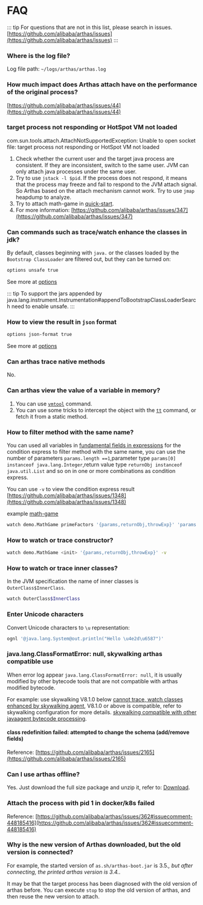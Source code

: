 # FAQ

::: tip
For questions that are not in this list, please search in issues. [https://github.com/alibaba/arthas/issues](https://github.com/alibaba/arthas/issues)
:::

### Where is the log file?

Log file path: `~/logs/arthas/arthas.log`

### How much impact does Arthas attach have on the performance of the original process?

[https://github.com/alibaba/arthas/issues/44](https://github.com/alibaba/arthas/issues/44)

### target process not responding or HotSpot VM not loaded

com.sun.tools.attach.AttachNotSupportedException: Unable to open socket file: target process not responding or HotSpot VM not loaded

1. Check whether the current user and the target java process are consistent. If they are inconsistent, switch to the same user. JVM can only attach java processes under the same user.
2. Try to use `jstack -l $pid`. If the process does not respond, it means that the process may freeze and fail to respond to the JVM attach signal. So Arthas based on the attach mechanism cannot work. Try to use `jmap` heapdump to analyze.
3. Try to attach math-game in [quick-start](quick-start.md).
4. For more information: [https://github.com/alibaba/arthas/issues/347](https://github.com/alibaba/arthas/issues/347)

### Can commands such as trace/watch enhance the classes in jdk?

By default, classes beginning with `java.` or the classes loaded by the `Bootstrap ClassLoader` are filtered out, but they can be turned on:

```bash
options unsafe true
```

See more at [options](options.md)

::: tip
To support the jars appended by java.lang.instrument.Instrumentation#appendToBootstrapClassLoaderSearch need to enable unsafe.
:::

### How to view the result in `json` format

```bash
options json-format true
```

See more at [options](options.md)

### Can arthas trace native methods

No.

### Can arthas view the value of a variable in memory?

1. You can use [`vmtool`](vmtool.md) command.
2. You can use some tricks to intercept the object with the [`tt`](tt.md) command, or fetch it from a static method.

### How to filter method with the same name?

You can used all variables in [fundamental fields in expressions](advice-class.md) for the condition express to filter method with the same name, you can use the number of parameters `params.length ==1`,parameter type `params[0] instanceof java.lang.Integer`,return value type `returnObj instanceof java.util.List` and so on in one or more combinations as condition express.

You can use `-v` to view the condition express result [https://github.com/alibaba/arthas/issues/1348](https://github.com/alibaba/arthas/issues/1348)

example [math-game](quick-start.md)

```bash
watch demo.MathGame primeFactors '{params,returnObj,throwExp}' 'params.length >0 && returnObj instanceof java.util.List' -v
```

### How to watch or trace constructor?

```bash
watch demo.MathGame <init> '{params,returnObj,throwExp}' -v
```

### How to watch or trace inner classes?

In the JVM specification the name of inner classes is `OuterClass$InnerClass`.

```bash
watch OuterClass$InnerClass
```

### Enter Unicode characters

Convert Unicode characters to `\u` representation:

```bash
ognl '@java.lang.System@out.println("Hello \u4e2d\u6587")'
```

### java.lang.ClassFormatError: null, skywalking arthas compatible use

When error log appear `java.lang.ClassFormatError: null`, it is usually modified by other bytecode tools that are not compatible with arthas modified bytecode.

For example: use skywalking V8.1.0 below [cannot trace, watch classes enhanced by skywalking agent](https://github.com/alibaba/arthas/issues/1141), V8.1.0 or above is compatible, refer to skywalking configuration for more details. [skywalking compatible with other javaagent bytecode processing](https://github.com/apache/skywalking/blob/master/docs/en/FAQ/Compatible-with-other-javaagent-bytecode-processing.md#).

#### class redefinition failed: attempted to change the schema (add/remove fields)

Reference: [https://github.com/alibaba/arthas/issues/2165](https://github.com/alibaba/arthas/issues/2165)

### Can I use arthas offline?

Yes. Just download the full size package and unzip it, refer to: [Download](download.md).

### Attach the process with pid 1 in docker/k8s failed

Reference: [https://github.com/alibaba/arthas/issues/362#issuecomment-448185416](https://github.com/alibaba/arthas/issues/362#issuecomment-448185416)

### Why is the new version of Arthas downloaded, but the old version is connected?

For example, the started version of `as.sh/arthas-boot.jar` is 3.5._, but after connecting, the printed arthas version is 3.4._.

It may be that the target process has been diagnosed with the old version of arthas before. You can execute `stop` to stop the old version of arthas, and then reuse the new version to attach.
